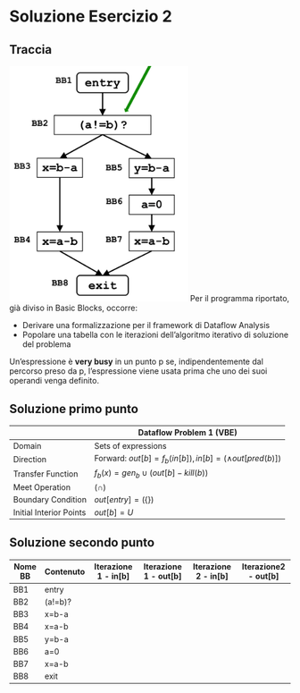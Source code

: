 ﻿# Soluzione Esercizio 2
## Traccia
<img style="width:20rem" src="./imgs/Screenshot 2024-04-29 alle 15.21.01.png" alt="">
Per il programma riportato, già diviso in Basic Blocks, occorre:

 - Derivare una formalizzazione per il framework di Dataflow Analysis
 - Popolare una tabella con le iterazioni dell’algoritmo iterativo di soluzione del problema

Un’espressione è **very busy** in un punto p se, indipendentemente dal percorso preso da p, l’espressione viene usata prima che uno dei suoi operandi venga definito.

## Soluzione primo punto
|  						|Dataflow Problem 1 (VBE)									  |
|-----------------------|-------------------------------------------------------------|
|Domain   				|Sets of expressions										  |
|Direction				|Forward: $out[b] = f_b(in[b]), in[b] = (\wedge out[pred(b)])$|
|Transfer Function		|$f_b(x)=gen_b\cup(out[b]-kill(b))$									  |
|Meet Operation			|$(\cap)$													  |
|Boundary Condition		|$out[entry]=(\{\})$										  |
|Initial Interior Points|$out[b]=U$													  |

## Soluzione secondo punto

|Nome BB|Contenuto|Iterazione 1 - in[b]|Iterazione 1 - out[b]|Iterazione 2 - in[b]|Iterazione2 - out[b] 
|-------|---------|--------------------|---------------------|--------------------|-------------------|
|BB1	|entry	  |
|BB2	|(a!=b)?  |
|BB3	|x=b-a    |
|BB4	|x=a-b    |
|BB5	|y=b-a    |
|BB6	|a=0	  |
|BB7	|x=a-b	  |
|BB8	|exit	  |



